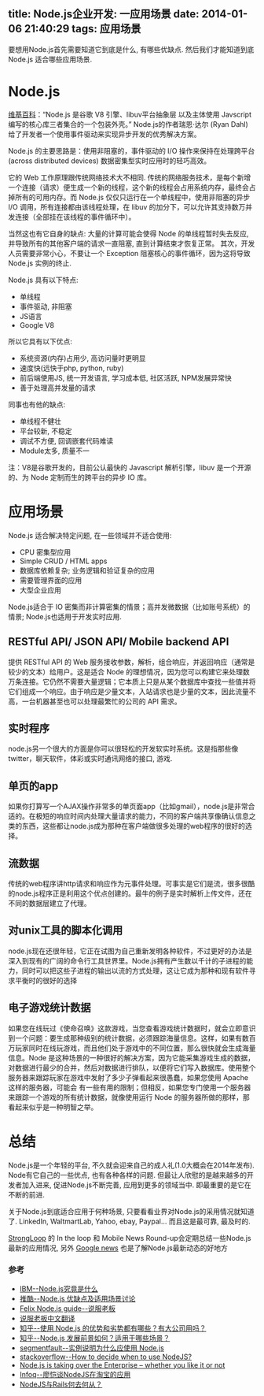 title: Node.js企业开发: 一应用场景
date: 2014-01-06 21:40:29
tags: 应用场景
---
要想用Node.js首先需要知道它到底是什么, 有哪些优缺点. 然后我们才能知道到底 Node.js 适合哪些应用场景.

# Node.js

[维基百科](http://en.wikipedia.org/wiki/Nodejs)：“Node.js 是谷歌 V8 引擎、libuv平台抽象层 以及主体使用 Javscript 编写的核心库三者集合的一个包装外壳。” Node.js的作者瑞恩·达尔 (Ryan Dahl) 给了开发者一个使用事件驱动来实现异步开发的优秀解决方案。

Node.js 的主要思路是：使用非阻塞的，事件驱动的 I/O 操作来保持在处理跨平台 (across distributed devices) 数据密集型实时应用时的轻巧高效。

它的 Web 工作原理跟传统网络技术大不相同. 传统的网络服务技术，是每个新增一个连接（请求）便生成一个新的线程，这个新的线程会占用系统内存，最终会占掉所有的可用内存。而 Node.js 仅仅只运行在一个单线程中，使用非阻塞的异步 I/O 调用，所有连接都由该线程处理，在 libuv 的加分下，可以允许其支持数万并发连接（全部挂在该线程的事件循环中）。

当然这也有它自身的缺点: 大量的计算可能会使得 Node 的单线程暂时失去反应, 并导致所有的其他客户端的请求一直阻塞, 直到计算结束才恢复正常。 其次，开发人员需要非常小心，不要让一个 Exception 阻塞核心的事件循环，因为这将导致 Node.js 实例的终止.

Node.js 具有以下特点:

* 单线程
* 事件驱动, 非阻塞
* JS语言
* Google V8

所以它具有以下优点:

* 系统资源(内存)占用少, 高访问量时更明显
* 速度快(远快于php, python, ruby)
* 前后端使用JS, 统一开发语言, 学习成本低, 社区活跃, NPM发展异常快
* 善于处理高并发量的请求

同事也有他的缺点: 

* 单线程不健壮
* 平台较新, 不稳定
* 调试不方便, 回调嵌套代码难读
* Module太多, 质量不一

注：V8是谷歌开发的，目前公认最快的 Javascript 解析引擎，libuv 是一个开源的、为 Node 定制而生的跨平台的异步 IO 库。


# 应用场景

Node.js 适合解决特定问题, 在一些领域并不适合使用:

* CPU 密集型应用 
* Simple CRUD / HTML apps
* 数据库依赖复杂; 业务逻辑和验证复杂的应用
* 需要管理界面的应用
* 大型企业应用

Node.js适合于 IO 密集而非计算密集的情景；高并发微数据（比如账号系统）的情景; Node.js也适用于开发实时应用.

## RESTful API/ JSON API/ Mobile backend API
提供 RESTful API 的 Web 服务接收参数，解析，组合响应，并返回响应（通常是较少的文本）给用户。这是适合 Node 的理想情况，因为您可以构建它来处理数万条连接。它仍然不需要大量逻辑；它本质上只是从某个数据库中查找一些值并将它们组成一个响应。由于响应是少量文本，入站请求也是少量的文本，因此流量不高，一台机器甚至也可以处理最繁忙的公司的 API 需求。


## 实时程序
node.js另一个很大的方面是你可以很轻松的开发软实时系统。这是指那些像twitter，聊天软件，体彩或实时通讯网络的接口, 游戏.

## 单页的app
如果你打算写一个AJAX操作非常多的单页面app（比如gmail），node.js是非常合适的。在极短的响应时间内处理大量请求的能力，不同的客户端共享像确认信息之类的东西，这些都让node.js成为那种在客户端做很多处理的web程序的很好的选择。

## 流数据
传统的web程序讲http请求和响应作为元事件处理。可事实是它们是流，很多很酷的node.js程序正是利用这个优点创建的。最牛的例子是实时解析上传文件，还在不同的数据层建立了代理。

## 对unix工具的脚本化调用
node.js现在还很年轻，它正在试图为自己重新发明各种软件，不过更好的办法是深入到现有的广阔的命令行工具世界里。Node.js拥有产生数以千计的子进程的能力，同时可以把这些子进程的输出以流的方式处理，这让它成为那种和现有软件寻求平衡时的很好的选择

## 电子游戏统计数据
如果您在线玩过《使命召唤》这款游戏，当您查看游戏统计数据时，就会立即意识到一个问题：要生成那种级别的统计数据，必须跟踪海量信息。这样，如果有数百万玩家同时在线玩游戏，而且他们处于游戏中的不同位置，那么很快就会生成海量信息。Node 是这种场景的一种很好的解决方案，因为它能采集游戏生成的数据，对数据进行最少的合并，然后对数据进行排队，以便将它们写入数据库。使用整个服务器来跟踪玩家在游戏中发射了多少子弹看起来很愚蠢，如果您使用 Apache 这样的服务器，可能会 有一些有用的限制；但相反，如果您专门使用一个服务器来跟踪一个游戏的所有统计数据，就像使用运行 Node 的服务器所做的那样，那看起来似乎是一种明智之举。


# 总结
Node.js是一个年轻的平台, 不久就会迎来自己的成人礼(1.0大概会在2014年发布). Node有它自己的一些优点, 也有各种各样的问题. 但最让人欣慰的是越来越多的开发者加入进来, 促进Node.js不断完善, 应用到更多的领域当中. 即最重要的是它在不断的前进.

关于Node.js到底适合应用于何种场景, 只要看看业界对Node.js的采用情况就知道了. LinkedIn, WaltmartLab, Yahoo, ebay, Paypal... 而且这是最可靠, 最及时的.

[StrongLoop](http://strongloop.com/strongblog/) 的 In the loop 和 Mobile News Round-up会定期总结一些Node.js最新的应用情况, 另外 [Google news](https://www.google.com.hk/search?hl=en&gl=us&tbm=nws&authuser=0&q=nodejs&oq=nodejs&gs_l=news-cc.3..43j43i53.1468.2073.0.2456.6.4.0.2.0.1.148.288.2j2.4.0...0.0...1ac.1.BWenTbq3spg) 也是了解Node.js最新动态的好地方


### 参考

* [IBM--Node.js究竟是什么](http://www.ibm.com/developerworks/cn/opensource/os-nodejs/)
* [推酷--Node.js 优缺点及适用场景讨论](http://www.tuicool.com/articles/nAjYNf)
* [Felix Node.js guide--说服老板](http://nodeguide.com/convincing_the_boss.html)
* [说服老板中文翻译](http://cssor.com/suitable-for-the-scene-of-nodejs-use.html) 
* [知乎--使用 Node.js 的优势和劣势都有哪些？有大公司用吗？](http://www.zhihu.com/question/19653241)
* [知乎--Node.js 发展前景如何？适用于哪些场景？](http://www.zhihu.com/question/19587881)
* [segmentfault--实例说明为什么应使用 Node.js](http://segmentfault.com/a/1190000000375619)
* [stackoverflow--How to decide when to use NodeJS?](http://stackoverflow.com/questions/5062614/how-to-decide-when-to-use-nodejs)
* [Node.js is taking over the Enterprise – whether you like it or not](http://blog.appfog.com/node-js-is-taking-over-the-enterprise-whether-you-like-it-or-not/)
* [Infoq--廖恺谈NodeJS在淘宝的应用](http://www.infoq.com/cn/interviews/lk-nodejs-taobao)
* [NodeJS与Rails何去何从？](http://tech.it168.com/a2011/0914/1245/000001245990.shtml)



